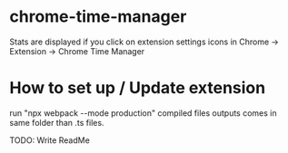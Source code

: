 # chrome-time-manager

Stats are displayed if you click on extension settings icons in Chrome -> Extension -> Chrome Time Manager 

# How to set up / Update extension

run "npx webpack --mode production" compiled files outputs comes in same folder than .ts files.

TODO: Write ReadMe
